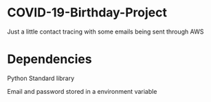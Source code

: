 # COVID-19-Birthday-Project
Just a little contact tracing with some emails being sent through AWS

# Dependencies
Python Standard library

Email and password stored in a environment variable

